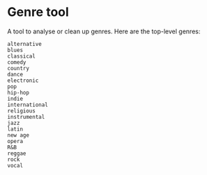 # Genre tool

A tool to analyse or clean up genres. Here are the top-level genres:

```
alternative
blues
classical
comedy
country
dance
electronic
pop
hip-hop
indie
international
religious
instrumental
jazz
latin
new age
opera
R&B
reggae
rock
vocal
```